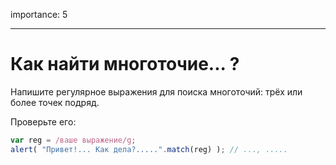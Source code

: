 importance: 5

---

#  Как найти многоточие... ?

Напишите регулярное выражения для поиска многоточий: трёх или более точек подряд.

Проверьте его:

```js run
var reg = /ваше выражение/g;
alert( "Привет!... Как дела?.....".match(reg) ); // ..., .....
```

